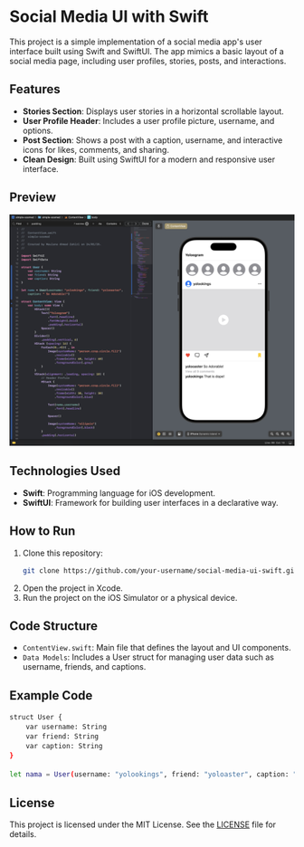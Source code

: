 # Social Media UI with Swift

This project is a simple implementation of a social media app's user interface built using Swift and SwiftUI. The app mimics a basic layout of a social media page, including user profiles, stories, posts, and interactions.

## Features

- **Stories Section**: Displays user stories in a horizontal scrollable layout.
- **User Profile Header**: Includes a user profile picture, username, and options.
- **Post Section**: Shows a post with a caption, username, and interactive icons for likes, comments, and sharing.
- **Clean Design**: Built using SwiftUI for a modern and responsive user interface.

## Preview

![App Preview](/img/image.png)

## Technologies Used

- **Swift**: Programming language for iOS development.
- **SwiftUI**: Framework for building user interfaces in a declarative way.

## How to Run

1. Clone this repository:
   ```bash
   git clone https://github.com/your-username/social-media-ui-swift.git
   ```
2. Open the project in Xcode.
3. Run the project on the iOS Simulator or a physical device.

## Code Structure

- `ContentView.swift`: Main file that defines the layout and UI components.
- `Data Models`: Includes a User struct for managing user data such as username, friends, and captions.

## Example Code

```bash
struct User {
    var username: String
    var friend: String
    var caption: String
}

let nama = User(username: "yolookings", friend: "yoloaster", caption: "So Adorable!")
```

## License

This project is licensed under the MIT License. See the [LICENSE](https://gist.github.com/ckib16/8732561535ed766cd6b8) file for details.
